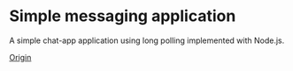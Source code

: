 # Simple messaging application

A simple  chat-app application using long polling implemented with Node.js.

[Origin](http://book.mixu.net/node/ch3.html)
